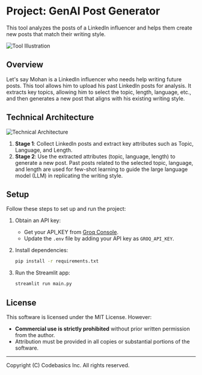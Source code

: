 # Project: GenAI Post Generator

This tool analyzes the posts of a LinkedIn influencer and helps them create new posts that match their writing style.

<img src="resources/tool.jpg" alt="Tool Illustration" />

## Overview

Let's say Mohan is a LinkedIn influencer who needs help writing future posts. This tool allows him to upload his past LinkedIn posts for analysis. It extracts key topics, allowing him to select the topic, length, language, etc., and then generates a new post that aligns with his existing writing style.

## Technical Architecture

<img src="resources/architecture.jpg" alt="Technical Architecture" />

1. **Stage 1**: Collect LinkedIn posts and extract key attributes such as Topic, Language, and Length.
2. **Stage 2**: Use the extracted attributes (topic, language, length) to generate a new post. Past posts related to the selected topic, language, and length are used for few-shot learning to guide the large language model (LLM) in replicating the writing style.

## Setup

Follow these steps to set up and run the project:

1. Obtain an API key:
   - Get your API_KEY from [Groq Console](https://console.groq.com/keys).
   - Update the `.env` file by adding your API key as `GROQ_API_KEY`.

2. Install dependencies:
    ```bash
    pip install -r requirements.txt
    ```

3. Run the Streamlit app:
    ```bash
    streamlit run main.py
    ```

## License

This software is licensed under the MIT License. However:

- **Commercial use is strictly prohibited** without prior written permission from the author.
- Attribution must be provided in all copies or substantial portions of the software.

---

Copyright (C) Codebasics Inc. All rights reserved.
